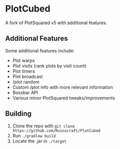 # PlotCubed
A fork of PlotSquared v5 with additional features.

## Additional Features
Some additional features include:
- Plot warps
- Plot visits (rank plots by visit count)
- Plot timers
- Plot broadcast
- /plot random
- Custom /plot info with more relevant information
- Bossbar API
- Various minor PlotSquared tweaks/improvements

## Building
1. Clone the repo with `git clone https://github.com/Ruinscraft/PlotCubed`
2. Run `./gradlew build`
3. Locate the .jar in `./target`
